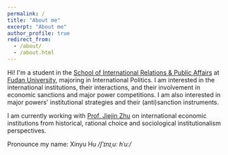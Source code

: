 ```yaml
---
permalink: /
title: "About me"
excerpt: "About me"
author_profile: true
redirect_from: 
  - /about/
  - /about.html
---
```


Hi! I'm a student in the [School of International Relations & Public Affairs](https://sirpa-en.fudan.edu.cn/) at [Fudan University](https://www.fudan.edu.cn/en/), majoring in International Politics. I am interested in the international institutions, their interactions, and their involvement in economic sanctions and major power competitions. I am also interested in major powers' institutional strategies and their (anti)sanction instruments. 

I am currently working with [Prof. Jiejin Zhu](https://faculty.fudan.edu.cn/zhujiejin/zh_CN/index.htm) on international economic institutions from historical, rational choice and sociological institutionalism perspectives.

Pronounce my name: Xinyu Hu _/ʃˈɪnɪˌuː hˈuː/_
